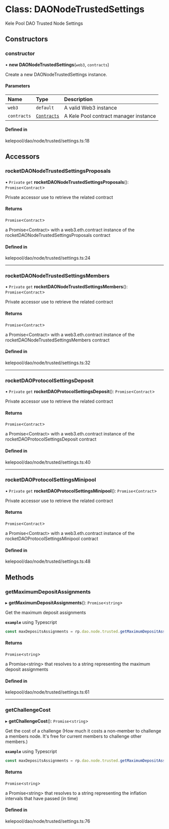 # Class: DAONodeTrustedSettings

Kele Pool DAO Trusted Node Settings

## Constructors

### constructor

• **new DAONodeTrustedSettings**(`web3`, `contracts`)

Create a new DAONodeTrustedSettings instance.

#### Parameters

| Name | Type | Description |
| :------ | :------ | :------ |
| `web3` | `default` | A valid Web3 instance |
| `contracts` | [`Contracts`](Contracts.md) | A Kele Pool contract manager instance |

#### Defined in

kelepool/dao/node/trusted/settings.ts:18

## Accessors

### rocketDAONodeTrustedSettingsProposals

• `Private` `get` **rocketDAONodeTrustedSettingsProposals**(): `Promise`<`Contract`\>

Private accessor use to retrieve the related contract

#### Returns

`Promise`<`Contract`\>

a Promise<Contract\> with a web3.eth.contract instance of the rocketDAONodeTrustedSettingsProposals contract

#### Defined in

kelepool/dao/node/trusted/settings.ts:24

___

### rocketDAONodeTrustedSettingsMembers

• `Private` `get` **rocketDAONodeTrustedSettingsMembers**(): `Promise`<`Contract`\>

Private accessor use to retrieve the related contract

#### Returns

`Promise`<`Contract`\>

a Promise<Contract\> with a web3.eth.contract instance of the rocketDAONodeTrustedSettingsMembers contract

#### Defined in

kelepool/dao/node/trusted/settings.ts:32

___

### rocketDAOProtocolSettingsDeposit

• `Private` `get` **rocketDAOProtocolSettingsDeposit**(): `Promise`<`Contract`\>

Private accessor use to retrieve the related contract

#### Returns

`Promise`<`Contract`\>

a Promise<Contract\> with a web3.eth.contract instance of the rocketDAOProtocolSettingsDeposit contract

#### Defined in

kelepool/dao/node/trusted/settings.ts:40

___

### rocketDAOProtocolSettingsMinipool

• `Private` `get` **rocketDAOProtocolSettingsMinipool**(): `Promise`<`Contract`\>

Private accessor use to retrieve the related contract

#### Returns

`Promise`<`Contract`\>

a Promise<Contract\> with a web3.eth.contract instance of the rocketDAOProtocolSettingsMinipool contract

#### Defined in

kelepool/dao/node/trusted/settings.ts:48

## Methods

### getMaximumDepositAssignments

▸ **getMaximumDepositAssignments**(): `Promise`<`string`\>

Get the maximum deposit assignments

**`example`** using Typescript
```ts
const maxDepositsAssignments = rp.dao.node.trusted.getMaximumDepositAssignments().then((val: string) => { val };
```

#### Returns

`Promise`<`string`\>

a Promise<string\> that resolves to a string representing the maximum deposit assignments

#### Defined in

kelepool/dao/node/trusted/settings.ts:61

___

### getChallengeCost

▸ **getChallengeCost**(): `Promise`<`string`\>

Get the cost of a challenge (How much it costs a non-member to challenge a members node. It's free for current members to challenge other members.)

**`example`** using Typescript
```ts
const maxDepositsAssignments = rp.dao.node.trusted.getMaximumDepositAssignments().then((val: string) => { val };
```

#### Returns

`Promise`<`string`\>

a Promise<string\> that resolves to a string representing the inflation intervals that have passed (in time)

#### Defined in

kelepool/dao/node/trusted/settings.ts:76
